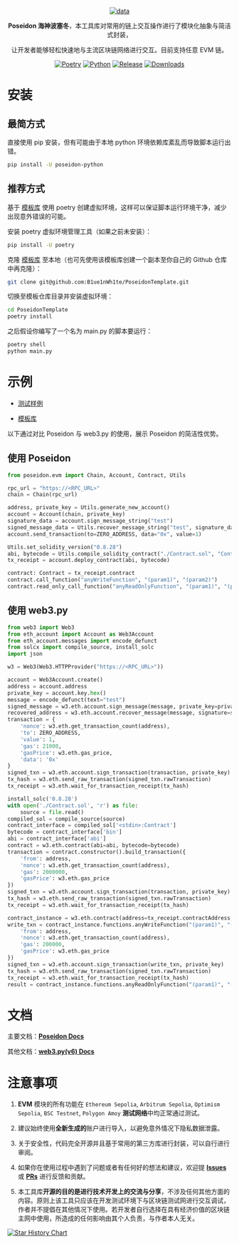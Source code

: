 <div align="center">

[![data](https://socialify.git.ci/B1ue1nWh1te/Poseidon/image?font=Bitter&forks=1&issues=1&language=1&logo=https%3A%2F%2Fimg.seaeye.cn%2Fimg%2Fposeidon%2Flogo.png&name=1&owner=1&pattern=Circuit%20Board&pulls=1&stargazers=1&theme=Auto)](https://github.com/B1ue1nWh1te/Poseidon)

**Poseidon 海神波塞冬**，本工具库对常用的链上交互操作进行了模块化抽象与简洁式封装，

让开发者能够轻松快速地与主流区块链网络进行交互。目前支持任意 EVM 链。

[![Poetry](https://img.shields.io/endpoint?url=https://python-poetry.org/badge/v0.json)](https://python-poetry.org/)
[![Python](https://img.shields.io/badge/python-3.9+-blue)](https://www.python.org/)
[![Release](https://img.shields.io/github/v/release/B1ue1nWh1te/Poseidon)](https://github.com/B1ue1nWh1te/Poseidon/releases/)
[![Downloads](https://img.shields.io/pypi/dm/poseidon-python?color=%23008BE1)](https://pypi.org/project/poseidon-python/)

</div>

# 安装

## 最简方式

直接使用 pip 安装，但有可能由于本地 python 环境依赖库紊乱而导致脚本运行出错。

```bash
pip install -U poseidon-python
```

## 推荐方式

基于 [模板库](https://github.com/B1ue1nWh1te/PoseidonTemplate) 使用 poetry 创建虚拟环境，这样可以保证脚本运行环境干净，减少出现意外错误的可能。

安装 poetry 虚拟环境管理工具（如果之前未安装）：

```bash
pip install -U poetry
```

克隆 [模板库](https://github.com/B1ue1nWh1te/PoseidonTemplate) 至本地（也可先使用该模板库创建一个副本至你自己的 Github 仓库中再克隆）：

```bash
git clone git@github.com:B1ue1nWh1te/PoseidonTemplate.git
```

切换至模板仓库目录并安装虚拟环境：

```bash
cd PoseidonTemplate
poetry install
```

之后假设你编写了一个名为 main.py 的脚本要运行：

```bash
poetry shell
python main.py
```

# 示例

- [测试样例](https://github.com/B1ue1nWh1te/Poseidon/tree/main/tests)

- [模板库](https://github.com/B1ue1nWh1te/PoseidonTemplate)

以下通过对比 Poseidon 与 web3.py 的使用，展示 Poseidon 的简洁性优势。

## 使用 Poseidon

```python
from poseidon.evm import Chain, Account, Contract, Utils

rpc_url = "https://<RPC_URL>"
chain = Chain(rpc_url)

address, private_key = Utils.generate_new_account()
account = Account(chain, private_key)
signature_data = account.sign_message_string("test")
signed_message_data = Utils.recover_message_string("test", signature_data.signature_data.signature)
account.send_transaction(to=ZERO_ADDRESS, data="0x", value=1)

Utils.set_solidity_version("0.8.28")
abi, bytecode = Utils.compile_solidity_contract("./Contract.sol", "Contract")
tx_receipt = account.deploy_contract(abi, bytecode)

contract: Contract = tx_receipt.contract
contract.call_function("anyWriteFunction", "(param1)", "(param2)")
contract.read_only_call_function("anyReadOnlyFunction", "(param1)", "(param2)")
```

## 使用 web3.py

```python
from web3 import Web3
from eth_account import Account as Web3Account
from eth_account.messages import encode_defunct
from solcx import compile_source, install_solc
import json

w3 = Web3(Web3.HTTPProvider("https://<RPC_URL>"))

account = Web3Account.create()
address = account.address
private_key = account.key.hex()
message = encode_defunct(text="test")
signed_message = w3.eth.account.sign_message(message, private_key=private_key)
recovered_address = w3.eth.account.recover_message(message, signature=signed_message.signature)
transaction = {
    'nonce': w3.eth.get_transaction_count(address),
    'to': ZERO_ADDRESS,
    'value': 1,
    'gas': 21000,
    'gasPrice': w3.eth.gas_price,
    'data': '0x'
}
signed_txn = w3.eth.account.sign_transaction(transaction, private_key)
tx_hash = w3.eth.send_raw_transaction(signed_txn.rawTransaction)
tx_receipt = w3.eth.wait_for_transaction_receipt(tx_hash)

install_solc('0.8.28')
with open('./Contract.sol', 'r') as file:
    source = file.read()
compiled_sol = compile_source(source)
contract_interface = compiled_sol['<stdin>:Contract']
bytecode = contract_interface['bin']
abi = contract_interface['abi']
contract = w3.eth.contract(abi=abi, bytecode=bytecode)
transaction = contract.constructor().build_transaction({
    'from': address,
    'nonce': w3.eth.get_transaction_count(address),
    'gas': 2000000,
    'gasPrice': w3.eth.gas_price
})
signed_txn = w3.eth.account.sign_transaction(transaction, private_key)
tx_hash = w3.eth.send_raw_transaction(signed_txn.rawTransaction)
tx_receipt = w3.eth.wait_for_transaction_receipt(tx_hash)

contract_instance = w3.eth.contract(address=tx_receipt.contractAddress, abi=abi)
write_txn = contract_instance.functions.anyWriteFunction("(param1)", "(param2)").build_transaction({
    'from': address,
    'nonce': w3.eth.get_transaction_count(address),
    'gas': 200000,
    'gasPrice': w3.eth.gas_price
})
signed_txn = w3.eth.account.sign_transaction(write_txn, private_key)
tx_hash = w3.eth.send_raw_transaction(signed_txn.rawTransaction)
tx_receipt = w3.eth.wait_for_transaction_receipt(tx_hash)
result = contract_instance.functions.anyReadOnlyFunction("(param1)", "(param2)").call()
```

# 文档

主要文档：[**Poseidon Docs**](https://poseidon.seaeye.cn/)

其他文档：[**web3.py(v6) Docs**](https://web3py.readthedocs.io/en/v6.20.2/)

# 注意事项

1. **EVM** 模块的所有功能在 `Ethereum Sepolia`, `Arbitrum Sepolia`, `Optimism Sepolia`, `BSC Testnet`, `Polygon Amoy` **测试网络**中均正常通过测试。

2. 建议始终使用**全新生成的**账户进行导入，以避免意外情况下隐私数据泄露。

3. 关于安全性，代码完全开源并且基于常用的第三方库进行封装，可以自行进行审阅。

4. 如果你在使用过程中遇到了问题或者有任何好的想法和建议，欢迎提 [**Issues**](https://github.com/B1ue1nWh1te/Poseidon/issues) 或 [**PRs**](https://github.com/B1ue1nWh1te/Poseidon/pulls) 进行反馈和贡献。

5. 本工具库**开源的目的是进行技术开发上的交流与分享**，不涉及任何其他方面的内容。原则上该工具只应该在开发测试环境下与区块链测试网进行交互调试，作者并不提倡在其他情况下使用。若开发者自行选择在具有经济价值的区块链主网中使用，所造成的任何影响由其个人负责，与作者本人无关。

[![Star History Chart](https://api.star-history.com/svg?repos=B1ue1nWh1te/Poseidon&type=Date)](https://star-history.com/#B1ue1nWh1te/Poseidon&Date)
